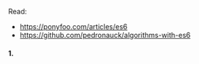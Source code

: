 Read:
* https://ponyfoo.com/articles/es6
* https://github.com/pedronauck/algorithms-with-es6

#### 1.
